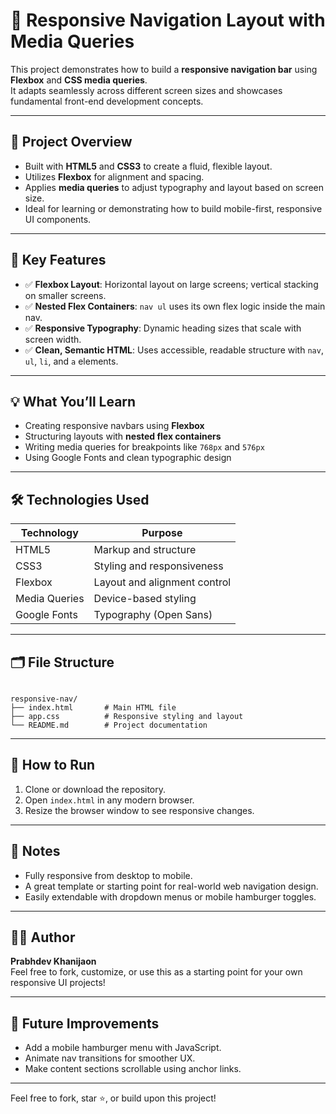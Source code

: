 # 📱 Responsive Navigation Layout with Media Queries

This project demonstrates how to build a **responsive navigation bar** using **Flexbox** and **CSS media queries**.  
It adapts seamlessly across different screen sizes and showcases fundamental front-end development concepts.

---

## 🧠 Project Overview

- Built with **HTML5** and **CSS3** to create a fluid, flexible layout.
- Utilizes **Flexbox** for alignment and spacing.
- Applies **media queries** to adjust typography and layout based on screen size.
- Ideal for learning or demonstrating how to build mobile-first, responsive UI components.

---

## 🎯 Key Features

- ✅ **Flexbox Layout**: Horizontal layout on large screens; vertical stacking on smaller screens.
- ✅ **Nested Flex Containers**: `nav ul` uses its own flex logic inside the main nav.
- ✅ **Responsive Typography**: Dynamic heading sizes that scale with screen width.
- ✅ **Clean, Semantic HTML**: Uses accessible, readable structure with `nav`, `ul`, `li`, and `a` elements.

---

## 💡 What You’ll Learn

- Creating responsive navbars using **Flexbox**  
- Structuring layouts with **nested flex containers**  
- Writing media queries for breakpoints like `768px` and `576px`  
- Using Google Fonts and clean typographic design

---

## 🛠️ Technologies Used

| Technology | Purpose                        |
|------------|--------------------------------|
| HTML5      | Markup and structure           |
| CSS3       | Styling and responsiveness     |
| Flexbox    | Layout and alignment control   |
| Media Queries | Device-based styling        |
| Google Fonts | Typography (Open Sans)       |

---

## 🗂️ File Structure

```

responsive-nav/
├── index.html       # Main HTML file
├── app.css          # Responsive styling and layout
└── README.md        # Project documentation

```

---

## 🔧 How to Run

1. Clone or download the repository.
2. Open `index.html` in any modern browser.
3. Resize the browser window to see responsive changes.

---

## 📌 Notes

- Fully responsive from desktop to mobile.
- A great template or starting point for real-world web navigation design.
- Easily extendable with dropdown menus or mobile hamburger toggles.

---

## 🙋‍♂️ Author

**Prabhdev Khanijaon**  
Feel free to fork, customize, or use this as a starting point for your own responsive UI projects!

---

## 🚀 Future Improvements

- Add a mobile hamburger menu with JavaScript.
- Animate nav transitions for smoother UX.
- Make content sections scrollable using anchor links.

---

Feel free to fork, star ⭐, or build upon this project!
